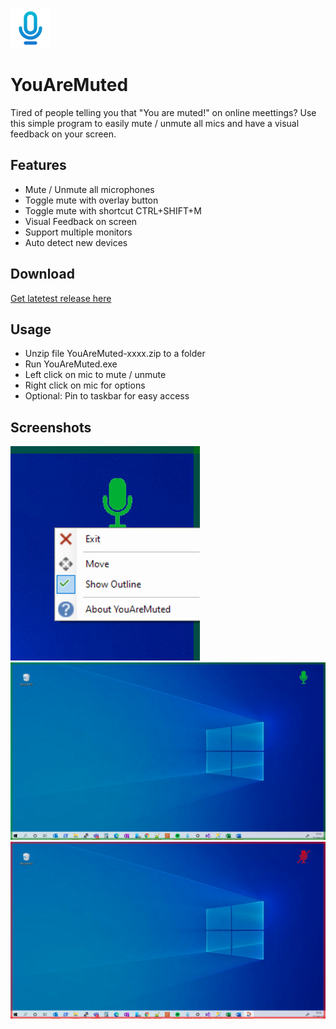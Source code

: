  ![Logo](/GlobalMicMute/Resources/microphone.png) 
 # YouAreMuted 
Tired of people telling you that "You are muted!" on online meettings? Use this simple program to easily mute / unmute all mics and have a visual feedback on your screen.

## Features
* Mute / Unmute all microphones
* Toggle mute with overlay button
* Toggle mute with shortcut CTRL+SHIFT+M
* Visual Feedback on screen
* Support multiple monitors
* Auto detect new devices

## Download
[Get latetest release here](https://github.com/GeorgeArgyrakis/YouAreMuted/releases/latest)

## Usage
* Unzip file YouAreMuted-xxxx.zip to a folder
* Run YouAreMuted.exe
* Left click on mic to mute / unmute
* Right click on mic for options
* Optional: Pin to taskbar for easy access

## Screenshots
![dasdad](/Screenshots/Screenshot3.png)
![dasdad](/Screenshots/Screenshot1.png) 
![dasdad](/Screenshots/Screenshot2.png) 
